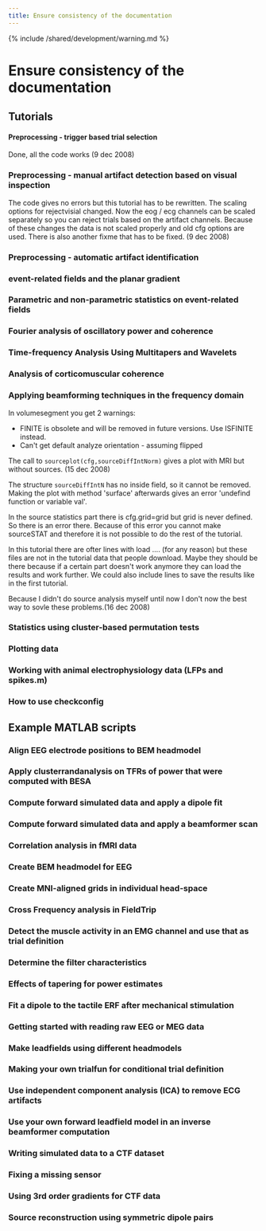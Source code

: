 ```yaml
---
title: Ensure consistency of the documentation
---
```


{% include /shared/development/warning.md %}

# Ensure consistency of the documentation

## Tutorials

#### Preprocessing - trigger based trial selection

Done, all the code works (9 dec 2008)

### Preprocessing - manual artifact detection based on visual inspection

The code gives no errors but this tutorial has to be rewritten. The scaling options for rejectvisial changed. Now the eog / ecg channels can be scaled separately so you can reject trials based on the artifact channels. Because of these changes the data is not scaled properly and old cfg options are used.
There is also another fixme that has to be fixed. (9 dec 2008)

### Preprocessing - automatic artifact identification

### event-related fields and the planar gradient

### Parametric and non-parametric statistics on event-related fields

### Fourier analysis of oscillatory power and coherence

### Time-frequency Analysis Using Multitapers and Wavelets

### Analysis of corticomuscular coherence

### Applying beamforming techniques in the frequency domain

In volumesegment you get 2 warnings:

- FINITE is obsolete and will be removed in future versions. Use ISFINITE instead.
- Can't get default analyze orientation - assuming flipped

The call to `sourceplot(cfg,sourceDiffIntNorm)` gives a plot with MRI but without sources. (15 dec 2008)

The structure `sourceDiffIntN` has no inside field, so it cannot be removed. Making the plot with method 'surface' afterwards gives an error 'undefind function or variable val'.

In the source statistics part there is cfg.grid=grid but grid is never defined. So there is an error there. Because of this error you cannot make sourceSTAT and therefore it is not possible to do the rest of the tutorial.

In this tutorial there are ofter lines with load .... (for any reason) but these files are not in the tutorial data that people download. Maybe they should be there because if a certain part doesn't work anymore they can load the results and work further. We could also include lines to save the results like in the first tutorial.

Because I didn't do source analysis myself until now I don't now the best way to sovle these problems.(16 dec 2008)

### Statistics using cluster-based permutation tests

### Plotting data

### Working with animal electrophysiology data (LFPs and spikes.m)

### How to use checkconfig

## Example MATLAB scripts

### Align EEG electrode positions to BEM headmodel

### Apply clusterrandanalysis on TFRs of power that were computed with BESA

### Compute forward simulated data and apply a dipole fit

### Compute forward simulated data and apply a beamformer scan

### Correlation analysis in fMRI data

### Create BEM headmodel for EEG

### Create MNI-aligned grids in individual head-space

### Cross Frequency analysis in FieldTrip

### Detect the muscle activity in an EMG channel and use that as trial definition

### Determine the filter characteristics

### Effects of tapering for power estimates

### Fit a dipole to the tactile ERF after mechanical stimulation

### Getting started with reading raw EEG or MEG data

### Make leadfields using different headmodels

### Making your own trialfun for conditional trial definition

### Use independent component analysis (ICA) to remove ECG artifacts

### Use your own forward leadfield model in an inverse beamformer computation

### Writing simulated data to a CTF dataset

### Fixing a missing sensor

### Using 3rd order gradients for CTF data

### Source reconstruction using symmetric dipole pairs
